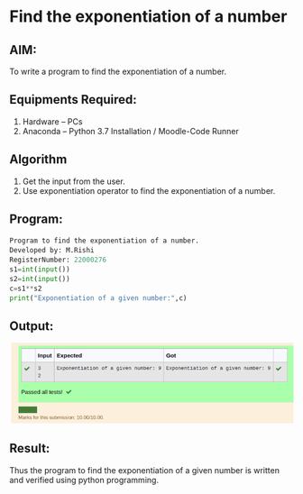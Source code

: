 # Find the exponentiation of a number

## AIM:
To write a program to find the exponentiation of a number.

## Equipments Required:
1. Hardware – PCs
2. Anaconda – Python 3.7 Installation / Moodle-Code Runner

## Algorithm
1. Get the input from the user.
2. Use exponentiation operator to find the exponentiation of a number.

## Program:
```python
Program to find the exponentiation of a number.
Developed by: M.Rishi
RegisterNumber: 22000276
s1=int(input())
s2=int(input())
c=s1**s2
print("Exponentiation of a given number:",c)

```

## Output:
![exponentiation of a number](/eponential.png)


## Result:
Thus the program to find the exponentiation of a given number is written and verified using python programming.

